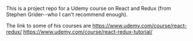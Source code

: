 
This is a project repo for a Udemy course on React and Redux (from Stephen Grider--who I can't recommend enough).

The link to some of his courses are
https://www.udemy.com/course/react-redux/
https://www.udemy.com/course/react-redux-tutorial/
